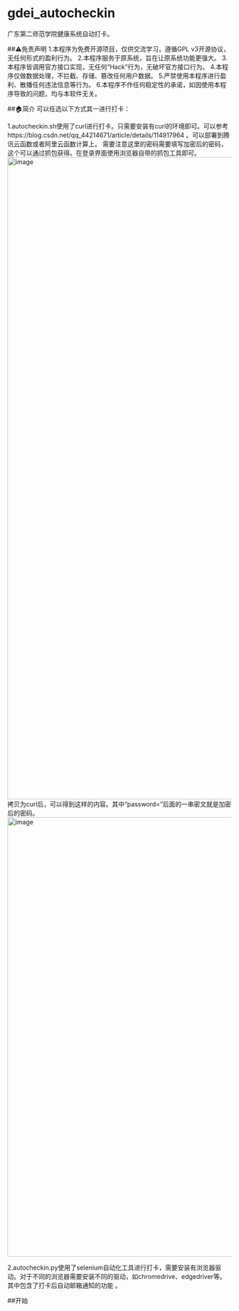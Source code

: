 # gdei_autocheckin
广东第二师范学院健康系统自动打卡。

##⚠️免责声明
1.本程序为免费开源项目，仅供交流学习，遵循GPL v3开源协议，无任何形式的盈利行为。
2.本程序服务于原系统，旨在让原系统功能更强大。
3.本程序皆调用官方接口实现，无任何“Hack”行为，无破坏官方接口行为。
4.本程序仅做数据处理，不拦截、存储、篡改任何用户数据。
5.严禁使用本程序进行盈利、散播任何违法信息等行为。
6.本程序不作任何稳定性的承诺，如因使用本程序导致的问题，均与本软件无关。

##🏠简介
可以任选以下方式其一进行打卡：

1.autocheckin.sh使用了curl进行打卡。只需要安装有curl的环境即可。可以参考https://blog.csdn.net/qq_44214671/article/details/114917964
。可以部署到腾讯云函数或者阿里云函数计算上。
需要注意这里的密码需要填写加密后的密码，这个可以通过抓包获得。在登录界面使用浏览器自带的抓包工具即可。
<img width="1440" alt="image" src="https://user-images.githubusercontent.com/67651900/176857703-58b4d657-2e3e-4122-9fbe-848215b9da03.png">
拷贝为curl后，可以得到这样的内容。其中“password=”后面的一串密文就是加密后的密码。
<img width="985" alt="image" src="https://user-images.githubusercontent.com/67651900/176858197-f915bcca-21ac-4f22-ac54-e614fa527470.png">


2.autocheckin.py使用了selenium自动化工具进行打卡，需要安装有浏览器驱动。对于不同的浏览器需要安装不同的驱动，如chromedrive、edgedriver等。其中包含了打卡后自动邮箱通知的功能
。

##开始
